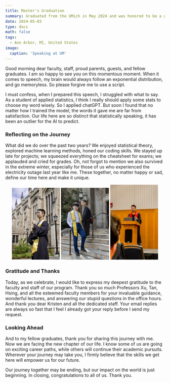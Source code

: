 ```yaml
---
title: Master's Graduation
summary: Graduated from the UMich in May 2024 and was honored to be a graduation speaker!
date: 2024-05-03
type: docs
math: false
tags:
  - Ann Arbor, MI, United States
image:
  caption: 'Speaking at UM'
---
```



Good morning dear faculty, staff, proud parents, guests, and fellow graduates. I am so happy to see you on this momentous moment. When it comes to speech, my brain would always follow an exponential distribution, and go memoryless. So please forgive me to use a script.

I must confess, when I prepared this speech, I struggled with what to say. As a student of applied statistics, I think I really should apply some stats to choose my word wisely. So I applied chatGPT. But soon I found that no matter how I trained the model, the words it gave me are far from satisfaction. Our life here are so distinct that statistically speaking, it has been an outlier for the AI to predict.

### Reflecting on the Journey

What did we do over the past two years? We enjoyed statistical theory, explored machine learning methods, honed our coding skills. We stayed up late for projects; we squeezed everything on the cheatsheet for exams; we applauded and cried for grades. Oh, not forgot to mention we also survived in the extreme winter, especially for those of us who experienced the electricity outage last year like me. These together, no matter happy or sad, define our time here and make it unique.

<p align="center">
  <img src="images/um-speak-1.jpg" alt="MS Graduation" style="width: 30%;">
  <img src="images/um-speak-2.jpg" alt="Junjie and Me" style="width: 30%;">
  <img src="images/um-speak-3.jpg" alt="Speaking at Graduation" style="width: 30%;">
</p>

### Gratitude and Thanks

Today, as we celebrate, I would like to express my deepest gratitude to the faculty and staff of our program. Thank you so much Professors Xu, Tan, Hsing, and all the esteemed faculty members for your invaluable guidance, wonderful lectures, and answering our stupid questions in the office hours. And thank you dear Kristen and all the dedicated staff. Your email replies are always so fast that I feel I already got your reply before I send my request.

### Looking Ahead

And to my fellow graduates, thank you for sharing this journey with me. Now we are facing the new chapter of our life. I know some of us are going on exciting career paths, while others will continue their academic pursuits. Wherever your journey may take you, I firmly believe that the skills we get here will empower us for our future.

Our journey together may be ending, but our impact on the world is just beginning. In closing, congratulations to all of us. Thank you. 